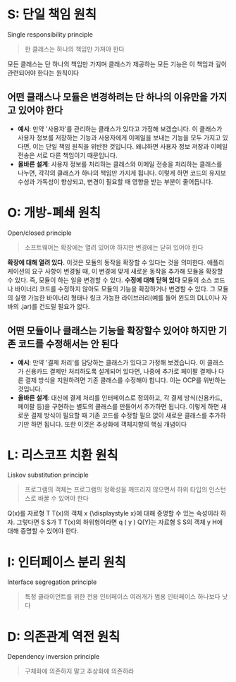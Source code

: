 # S: 단일 책임 원칙
Single responsibility principle
> 한 클래스는 하나의 책임만 가져야 한다

모든 클래스는 단 하나의 책임만 가지며 클래스가 제공하는 모든 기능은 이 책임과 깊이 관련되어야 한다는 원칙이다
## 어떤 클래스나 모듈은 변경하려는 단 하나의 이유만을 가지고 있어야 한다
- **예시**: 만약 '사용자'를 관리하는 클래스가 있다고 가정해 보겠습니다. 이 클래스가 사용자 정보를 저장하는 기능과 사용자에게 이메일을 보내는 기능을 모두 가지고 있다면, 이는 단일 책임 원칙을 위반한 것입니다. 왜냐하면 사용자 정보 저장과 이메일 전송은 서로 다른 책임이기 때문입니다.
- **올바른 설계**: 사용자 정보를 처리하는 클래스와 이메일 전송을 처리하는 클래스를 나누면, 각각의 클래스가 하나의 책임만 가지게 됩니다. 이렇게 하면 코드의 유지보수성과 가독성이 향상되고, 변경이 필요할 때 영향을 받는 부분이 줄어듭니다.
# O: 개방-폐쇄 원칙
Open/closed principle
> 소프트웨어는 확장에는 열려 있어야 하지만 변경에는 닫혀 있어야 한다

**확장에 대해 열려 있다.**
이것은 모듈의 동작을 확장할 수 있다는 것을 의미한다. 애플리케이션의 요구 사항이 변경될 때, 이 변경에 맞게 새로운 동작을 추가해 모듈을 확장할 수 있다. 즉, 모듈이 하는 일을 변경할 수 있다.
**수정에 대해 닫혀 있다**
모듈의 소스 코드나 바이너리 코드를 수정하지 않아도 모듈의 기능을 확장하거나 변경할 수 있다. 그 모듈의 실행 가능한 바이너리 형태나 링크 가능한 라이브러리(예를 들어 윈도의 DLL이나 자바의 .jar)를 건드릴 필요가 없다.
## 어떤 모듈이나 클래스는 기능을 확장할수 있어야 하지만 기존 코드를 수정해서는 안 된다
- **예시**: 만약 '결제 처리'를 담당하는 클래스가 있다고 가정해 보겠습니다. 이 클래스가 신용카드 결제만 처리하도록 설계되어 있다면, 나중에 추가로 페이팔 결제나 다른 결제 방식을 지원하려면 기존 클래스를 수정해야 합니다. 이는 OCP를 위반하는 것입니다.
- **올바른 설계**: 대신에 결제 처리를 인터페이스로 정의하고, 각 결제 방식(신용카드, 페이팔 등)을 구현하는 별도의 클래스를 만들어서 추가하면 됩니다. 이렇게 하면 새로운 결제 방식이 필요할 때 기존 코드를 수정할 필요 없이 새로운 클래스를 추가하기만 하면 됩니다.
또한 이것은 추상화에 객체지향의 핵심 개념이다
# L: 리스코프 치환 원칙
Liskov substitution principle
> 프로그램의 객체는 프로그램의 정확성을 깨뜨리지 않으면서 하위 타입의 인스턴스로 바꿀 수 있어야 한다

Q(x)를 자료형 
T
T(x)의 객체 
x
{\displaystyle x}에 대해 증명할 수 있는 속성이라 하자. 그렇다면 
S
S가 
T
T(x)의 하위형이라면 
q
(
y
)
Q(Y)는 자료형 
S
S의 객체 
y
H에 대해 증명할 수 있어야 한다.
# I: 인터페이스 분리 원칙
Interface segregation principle
> 특정 클라이언트를 위한 전용 인터페이스 여러개가 범용 인터페이스 하나보다 낫다
# D: 의존관계 역전 원칙
Dependency inversion principle
> 구체화에 의존하지 말고 추상화에 의존하라
